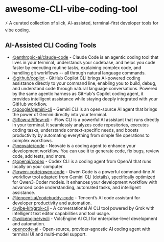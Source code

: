 # awesome-CLI-vibe-coding-tool
⚡ A curated collection of slick, AI-assisted, terminal-first developer tools for vibe coding.

## AI-Assisted CLI Coding Tools

- [@anthropic-ai/claude-code](https://github.com/anthropics/claude-code) - Claude Code is an agentic coding tool that lives in your terminal, understands your codebase, and helps you code faster by executing routine tasks, explaining complex code, and handling git workflows -- all through natural language commands.  
- [@github/copilot](https://github.com/github/copilot-cli) - GitHub Copilot CLI brings AI-powered coding assistance directly to your command line, enabling you to build, debug, and understand code through natural language conversations. Powered by the same agentic harness as GitHub's Copilot coding agent, it provides intelligent assistance while staying deeply integrated with your GitHub workflow.  
- [@google/gemini-cli](https://github.com/google-gemini/gemini-cli) - Gemini CLI is an open-source AI agent that brings the power of Gemini directly into your terminal.  
- [@iflow-ai/iflow-cli](https://github.com/iflow-ai/iflow-cli) - iFlow CLI is a powerful AI assistant that runs directly in your terminal. It seamlessly analyzes code repositories, executes coding tasks, understands context-specific needs, and boosts productivity by automating everything from simple file operations to complex workflows.  
- [@neovate/code](https://github.com/neovateai/neovate-code) - Neovate is a coding agent to enhance your development workflow. You can use it to generate code, fix bugs, review code, add tests, and more.  
- [@openai/codex](https://github.com/openai/codex) - Codex CLI is a coding agent from OpenAI that runs locally on your computer.  
- [@qwen-code/qwen-code](https://github.com/QwenLM/qwen-code) - Qwen Code is a powerful command-line AI workflow tool adapted from Gemini CLI (details), specifically optimized for Qwen3-Coder models. It enhances your development workflow with advanced code understanding, automated tasks, and intelligent assistance.  
- [@tencent-ai/codebuddy-code](https://cnb.cool/codebuddy/codebuddy-code) - Tencent’s AI code assistant for developer productivity and automation.  
- [@vibe-kit/grok-cli](https://github.com/superagent-ai/grok-cli) - A conversational AI CLI tool powered by Grok with intelligent text editor capabilities and tool usage.  
- [@volcengine/vecli](https://github.com/volcengine/volcengine-cli) - VolcEngine AI CLI for enterprise-level development and automation.  
- [opencode-ai](https://github.com/sst/opencode) - Open-source, provider-agnostic AI coding agent with terminal UI and multi-model support.  
